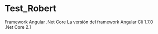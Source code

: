 # Test_Robert
 
Framework
Angular 
.Net Core
La versión del framework 
Angular Cli 1.7.0
.Net Core 2.1

